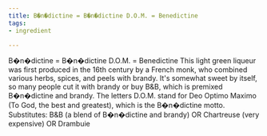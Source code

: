 ```yaml
---
title: B�n�dictine = B�n�dictine D.O.M. = Benedictine
tags:
- ingredient

---
```

B�n�dictine = B�n�dictine D.O.M. = Benedictine This light green liqueur was first produced in the 16th century by a French monk, who combined various herbs, spices, and peels with brandy. It's somewhat sweet by itself, so many people cut it with brandy or buy B&B, which is premixed B�n�dictine and brandy. The letters D.O.M. stand for Deo Optimo Maximo (To God, the best and greatest), which is the B�n�dictine motto. Substitutes: B&B (a blend of B�n�dictine and brandy) OR Chartreuse (very expensive) OR Drambuie

